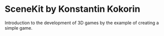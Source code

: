 # SceneKit by Konstantin Kokorin
Introduction to the development of 3D games by the example of creating a simple game.
